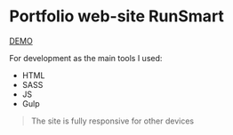 # Portfolio web-site RunSmart

[DEMO](https://puls-portgolio.vercel.app/)

For development as the main tools I used:
* HTML
* SASS
* JS
* Gulp
> The site is fully responsive for other devices
